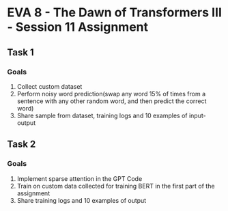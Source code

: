 # EVA 8 - The Dawn of Transformers III - Session 11 Assignment

## Task 1

### Goals
1. Collect custom dataset
2. Perform noisy word prediction(swap any word 15% of times from a sentence with any other random word, and then predict the correct word)
3. Share sample from dataset, training logs and 10 examples of input-output

## Task 2

### Goals
1. Implement sparse attention in the GPT Code
2. Train on custom data collected for training BERT in the first part of the assignment
3. Share training logs and 10 examples of output
